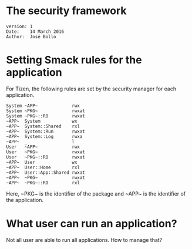 
The security framework
======================

    version: 1
    Date:    14 March 2016
    Author:  José Bollo


Setting Smack rules for the application
=======================================

For Tizen, the following rules are set by the security manager for each application.

    System ~APP~             rwx
    System ~PKG~             rwxat
    System ~PKG~::RO         rwxat
    ~APP~  System            wx
    ~APP~  System::Shared    rxl
    ~APP~  System::Run       rwxat
    ~APP~  System::Log       rwxa
    ~APP~  _                 l
    User   ~APP~             rwx
    User   ~PKG~             rwxat
    User   ~PKG~::RO         rwxat
    ~APP~  User              wx
    ~APP~  User::Home        rxl
    ~APP~  User::App::Shared rwxat
    ~APP~  ~PKG~             rwxat
    ~APP~  ~PKG~::RO         rxl

Here, ~PKG~ is the identifier of the package and ~APP~ is the identifier of the application.

What user can run an application?
=================================

Not all user are able to run all applications.
How to manage that?




[meta-intel]:       https://github.com/01org/meta-intel-iot-security                "A collection of layers providing security technologies"
[widgets]:          http://www.w3.org/TR/widgets                                    "Packaged Web Apps"
[widgets-digsig]:   http://www.w3.org/TR/widgets-digsig                             "XML Digital Signatures for Widgets"
[libxml2]:          http://xmlsoft.org/html/index.html                              "libxml2"
[openssl]:          https://www.openssl.org                                         "OpenSSL"
[xmlsec]:           https://www.aleksey.com/xmlsec                                  "XMLSec"
[json-c]:           https://github.com/json-c/json-c                                "JSON-c"
[d-bus]:            http://www.freedesktop.org/wiki/Software/dbus                   "D-Bus"
[libzip]:           http://www.nih.at/libzip                                        "libzip"
[cmake]:            https://cmake.org                                               "CMake"
[security-manager]: https://wiki.tizen.org/wiki/Security/Tizen_3.X_Security_Manager "Security-Manager"
[app-manifest]:     http://www.w3.org/TR/appmanifest                                "Web App Manifest"
[tizen-security]:   https://wiki.tizen.org/wiki/Security                            "Tizen security home page"
[tizen-secu-3]:     https://wiki.tizen.org/wiki/Security/Tizen_3.X_Overview         "Tizen 3 security overview"




